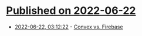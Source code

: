 # [Published on 2022-06-22](index.md)

* [2022-06-22, 03:12:22](https://news.ycombinator.com/item?id=31831623) - [Convex vs. Firebase](https://docs.convex.dev/understanding/convex-vs-firebase)
